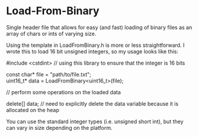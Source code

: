 # Load-From-Binary
Single header file that allows for easy (and fast) loading of binary files as an array of chars or ints of varying size. 

Using the template in LoadFromBinary.h is more or less straightforward. 
I wrote this to load 16 bit unsigned integers, so my usage looks like this:

#include \<cstdint> // using this library to ensure that the integer is 16 bits

const char* file = "path/to/file.txt";\
uint16_t* data = LoadFromBinary<uint16_t>(file);

// perform some operations on the loaded data

delete[] data; // need to explicitly delete the data variable because it is allocated on the heap

You can use the standard integer types (i.e. unsigned short int), but they can vary in size depending on the platform.
